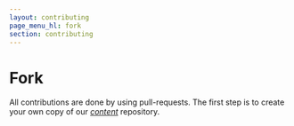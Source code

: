 ```yaml
---
layout: contributing
page_menu_hl: fork
section: contributing
---
```


# Fork

All contributions are done by using pull-requests. The first step is to create your own copy of our [*content*](https://github.com/developer-portal/content) repository. 
